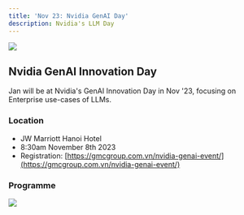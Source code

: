 ```yaml
---
title: 'Nov 23: Nvidia GenAI Day'
description: Nvidia's LLM Day
---
```


![](/img/nvidia-llm-day-header.png)

## Nvidia GenAI Innovation Day

Jan will be at Nvidia's GenAI Innovation Day in Nov '23, focusing on Enterprise use-cases of LLMs.

### Location

- JW Marriott Hanoi Hotel
- 8:30am November 8th 2023
- Registration: [https://gmcgroup.com.vn/nvidia-genai-event/](https://gmcgroup.com.vn/nvidia-genai-event/)

### Programme

![](/img/nvidia-llm-day.png)
